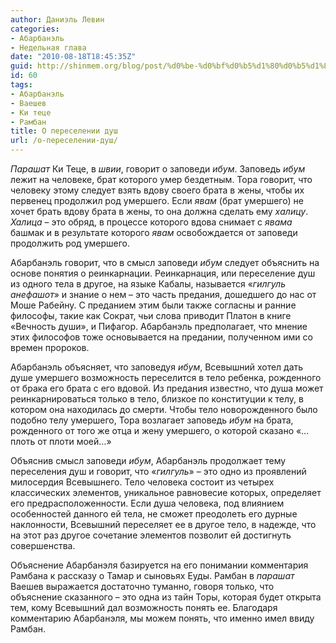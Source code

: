 ```yaml
---
author: Даниэль Левин
categories:
- Абарбанэль
- Недельная глава
date: "2010-08-18T18:45:35Z"
guid: http://shinmem.org/blog/post/%d0%be-%d0%bf%d0%b5%d1%80%d0%b5%d1%81%d0%b5%d0%bb%d0%b5%d0%bd%d0%b8%d0%b8-%d0%b4%d1%83%d1%88
id: 60
tags:
- Абарбанэль
- Ваешев
- Ки теце
- Рамбан
title: О переселении душ
url: /о-переселении-душ/
---
```

<!--more-->

_Парашат_ Ки Теце, в _швии_, говорит о заповеди _ибум_. Заповедь _ибум_ лежит на человеке, брат которого умер бездетным. Тора говорит, что человеку этому следует взять вдову своего брата в жены, чтобы их первенец продолжил род умершего. Если _явам_ (брат умершего) не хочет брать вдову брата в жены, то она должна сделать ему _халицу_. _Халица_ &#8211; это обряд, в процессе которого вдова снимает с _явама_ башмак и в результате которого _явам_ освобождается от заповеди продолжить род умершего.

Абарбанэль говорит, что в смысл заповеди _ибум_ следует объяснить на основе понятия о реинкарнации. Реинкарнация, или переселение душ из одного тела в другое, на языке Кабалы, называется «_гилгуль анефашот_» и знание о нем &#8211; это часть предания, дошедшего до нас от Моше Рабейну. С преданием этим были также согласны и ранние философы, такие как Сократ, чьи слова приводит Платон в книге «Вечность души», и Пифагор. Абарбанэль предполагает, что мнение этих философов тоже основывается на предании, полученном ими со времен пророков.

Абарбанэль объясняет, что заповедуя _ибум_, Всевышний хотел дать душе умершего возможность переселится в тело ребенка, рожденного от брака его брата с его вдовой. Из предания известно, что душа может реинкарнироваться только в тело, близкое по конституции к телу, в котором она находилась до смерти. Чтобы тело новорожденного было подобно телу умершего, Тора возлагает заповедь _ибум_ на брата, рожденного от того же отца и жену умершего, о которой сказано «&#8230;плоть от плоти моей&#8230;»

Объяснив смысл заповеди _ибум_, Абарбанэль продолжает тему переселения душ и говорит, что «_гилгуль_» &#8211; это одно из проявлений милосердия Всевышнего. Тело человека состоит из четырех классических элементов, уникальное равновесие которых, определяет его предрасположенности. Если душа человека, под влиянием особенностей данного ей тела, не сможет преодолеть его дурные наклонности, Всевышний переселяет ее в другое тело, в надежде, что на этот раз другое сочетание элементов позволит ей достигнуть совершенства.

Объяснение Абарбанэля базируется на его понимании комментария Рамбана к рассказу о Тамар и сыновьях Еуды. Рамбан в _парашат_ Ваешев выражается достаточно туманно, говоря только, что объяснение сказанного &#8211; это одна из тайн Торы, которая будет открыта тем, кому Всевышний дал возможность понять ее. Благодаря комментарию Абарбанэля, мы можем понять, что именно имел ввиду Рамбан.
